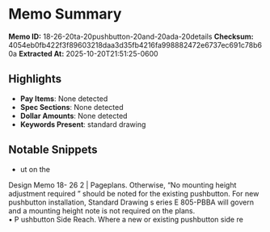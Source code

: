 # Memo Summary

**Memo ID:** 18-26-20ta-20pushbutton-20and-20ada-20details
**Checksum:** 4054eb0fb422f3f89603218daa3d35fb4216fa998882472e6737ec691c78b60a
**Extracted At:** 2025-10-20T21:51:25-0600

## Highlights
- **Pay Items**: None detected
- **Spec Sections**: None detected
- **Dollar Amounts**: None detected
- **Keywords Present**: standard drawing

## Notable Snippets
- ut on the 

Design Memo 18- 26 2 | Pageplans.  Otherwise, “No mounting height adjustment required ” should be noted for the existing 
pushbutton.  For new pushbutton installation, Standard Drawing s eries E 805-PBBA will 
govern and a mounting height note is not  required on the plans.   
• P
ushbutton Side Reach.  Where a new or  existing pushbutton side re